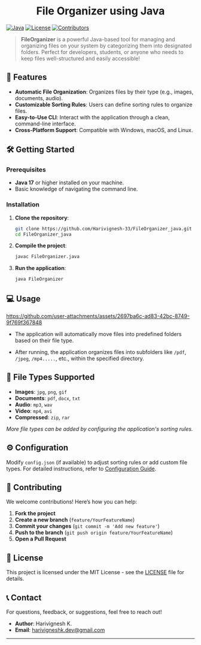 <h1 align="center">File Organizer using Java</h1>

[![Java](https://img.shields.io/badge/Java-17-blue.svg)](https://www.oracle.com/java/technologies/javase-jdk17-downloads.html)
[![License](https://img.shields.io/badge/license-MIT-green.svg)](LICENSE)
[![Contributors](https://img.shields.io/github/contributors/Harivignesh-33/FileOrganizer_java)](https://github.com/Harivignesh-33/FileOrganizer_java/graphs/contributors)

> **FileOrganizer** is a powerful Java-based tool for managing and organizing files on your system by categorizing them into designated folders. Perfect for developers, students, or anyone who needs to keep files well-structured and easily accessible!

## 🚀 Features

- **Automatic File Organization**: Organizes files by their type (e.g., images, documents, audio).
- **Customizable Sorting Rules**: Users can define sorting rules to organize files.
- **Easy-to-Use CLI**: Interact with the application through a clean, command-line interface.
- **Cross-Platform Support**: Compatible with Windows, macOS, and Linux.

## 🛠️ Getting Started

### Prerequisites

- **Java 17** or higher installed on your machine.  
- Basic knowledge of navigating the command line.

### Installation

1. **Clone the repository**:
    ```bash
    git clone https://github.com/Harivignesh-33/FileOrganizer_java.git
    cd FileOrganizer_java
    ```

2. **Compile the project**:
    ```bash
    javac FileOrganizer.java
    ```

3. **Run the application**:
    ```bash
    java FileOrganizer
    ```

## 💻 Usage



https://github.com/user-attachments/assets/2697ba6c-ad83-42bc-8749-9f769f367848



- The application will automatically move files into predefined folders based on their file type. 

- After running, the application organizes files into subfolders like `/pdf`, `/jpeg`, `/mp4.....`, etc., within the specified directory.

## 📁 File Types Supported

- **Images**: `jpg`, `png`, `gif`
- **Documents**: `pdf`, `docx`, `txt`
- **Audio**: `mp3`, `wav`
- **Video**: `mp4`, `avi`
- **Compressed**: `zip`, `rar`
  
*More file types can be added by configuring the application's sorting rules.*

## ⚙️ Configuration

Modify `config.json` (if available) to adjust sorting rules or add custom file types. For detailed instructions, refer to [Configuration Guide](CONFIG.md).

## 🤝 Contributing

We welcome contributions! Here’s how you can help:

1. **Fork the project**
2. **Create a new branch** (`feature/YourFeatureName`)
3. **Commit your changes** (`git commit -m 'Add new feature'`)
4. **Push to the branch** (`git push origin feature/YourFeatureName`)
5. **Open a Pull Request**



## 📜 License

This project is licensed under the MIT License - see the [LICENSE](LICENSE) file for details.

## 📞 Contact

For questions, feedback, or suggestions, feel free to reach out!

- **Author**: Harivignesh K.
- **Email**: harivigneshk.dev@gmail.com

---
